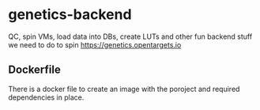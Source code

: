 # genetics-backend
QC, spin VMs, load data into DBs, create LUTs and other fun backend stuff we need to do to spin https://genetics.opentargets.io

## Dockerfile
There is a docker file to create an image with the poroject and required dependencies in place.
